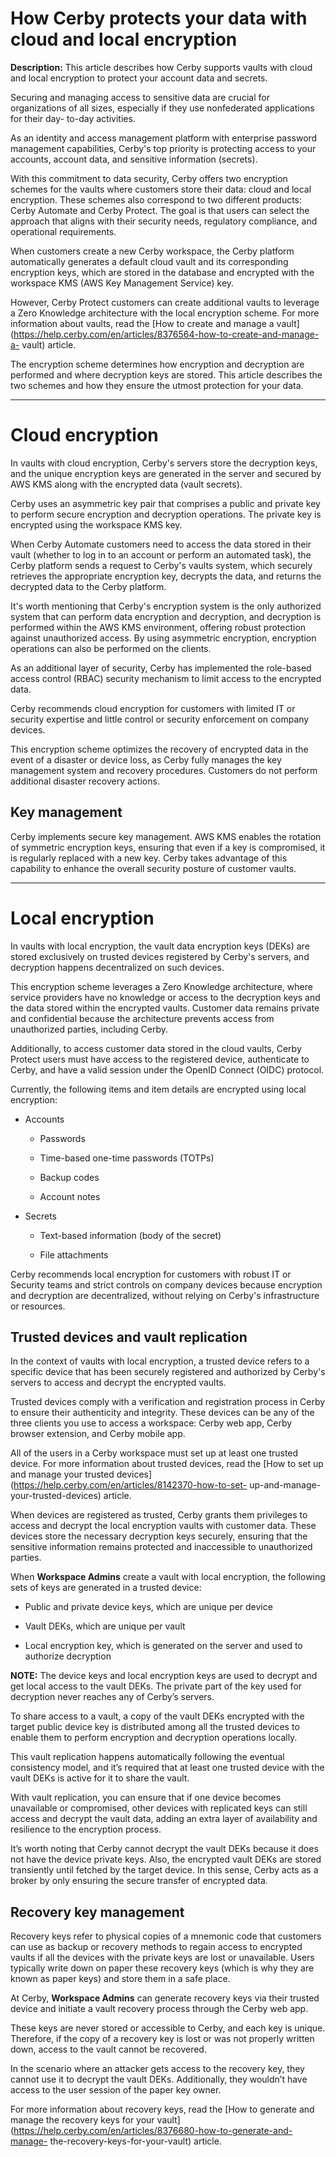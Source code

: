 # How Cerby protects your data with cloud and local encryption

**Description:** This article describes how Cerby supports vaults with cloud and local encryption to protect your account data and secrets.

Securing and managing access to sensitive data are crucial for organizations
of all sizes, especially if they use nonfederated applications for their day-
to-day activities.

As an identity and access management platform with enterprise password
management capabilities, Cerby's top priority is protecting access to your
accounts, account data, and sensitive information (secrets).

With this commitment to data security, Cerby offers two encryption schemes for
the vaults where customers store their data: cloud and local encryption. These
schemes also correspond to two different products: Cerby Automate and Cerby
Protect. The goal is that users can select the approach that aligns with their
security needs, regulatory compliance, and operational requirements.

When customers create a new Cerby workspace, the Cerby platform automatically
generates a default cloud vault and its corresponding encryption keys, which
are stored in the database and encrypted with the workspace KMS (AWS Key
Management Service) key.

However, Cerby Protect customers can create additional vaults to leverage a
Zero Knowledge architecture with the local encryption scheme. For more
information about vaults, read the [How to create and manage a
vault](https://help.cerby.com/en/articles/8376564-how-to-create-and-manage-a-
vault) article.

The encryption scheme determines how encryption and decryption are performed
and where decryption keys are stored. This article describes the two schemes
and how they ensure the utmost protection for your data.

* * *

# Cloud encryption

In vaults with cloud encryption, Cerby's servers store the decryption keys,
and the unique encryption keys are generated in the server and secured by AWS
KMS along with the encrypted data (vault secrets).

Cerby uses an asymmetric key pair that comprises a public and private key to
perform secure encryption and decryption operations. The private key is
encrypted using the workspace KMS key.

When Cerby Automate customers need to access the data stored in their vault
(whether to log in to an account or perform an automated task), the Cerby
platform sends a request to Cerby's vaults system, which securely retrieves
the appropriate encryption key, decrypts the data, and returns the decrypted
data to the Cerby platform.

It's worth mentioning that Cerby's encryption system is the only authorized
system that can perform data encryption and decryption, and decryption is
performed within the AWS KMS environment, offering robust protection against
unauthorized access. By using asymmetric encryption, encryption operations can
also be performed on the clients.

As an additional layer of security, Cerby has implemented the role-based
access control (RBAC) security mechanism to limit access to the encrypted
data.

Cerby recommends cloud encryption for customers with limited IT or security
expertise and little control or security enforcement on company devices.

This encryption scheme optimizes the recovery of encrypted data in the event
of a disaster or device loss, as Cerby fully manages the key management system
and recovery procedures. Customers do not perform additional disaster recovery
actions.

## **Key management**

Cerby implements secure key management. AWS KMS enables the rotation of
symmetric encryption keys, ensuring that even if a key is compromised, it is
regularly replaced with a new key. Cerby takes advantage of this capability to
enhance the overall security posture of customer vaults.

* * *

# Local encryption

In vaults with local encryption, the vault data encryption keys (DEKs) are
stored exclusively on trusted devices registered by Cerby's servers, and
decryption happens decentralized on such devices.

This encryption scheme leverages a Zero Knowledge architecture, where service
providers have no knowledge or access to the decryption keys and the data
stored within the encrypted vaults. Customer data remains private and
confidential because the architecture prevents access from unauthorized
parties, including Cerby.

Additionally, to access customer data stored in the cloud vaults, Cerby
Protect users must have access to the registered device, authenticate to
Cerby, and have a valid session under the OpenID Connect (OIDC) protocol.

Currently, the following items and item details are encrypted using local
encryption:

  * Accounts

    * Passwords

    * Time-based one-time passwords (TOTPs)

    * Backup codes

    * Account notes

  * Secrets

    * Text-based information (body of the secret)

    * File attachments

Cerby recommends local encryption for customers with robust IT or Security
teams and strict controls on company devices because encryption and decryption
are decentralized, without relying on Cerby's infrastructure or resources.

## **Trusted devices and vault replication**

In the context of vaults with local encryption, a trusted device refers to a
specific device that has been securely registered and authorized by Cerby's
servers to access and decrypt the encrypted vaults.

Trusted devices comply with a verification and registration process in Cerby
to ensure their authenticity and integrity. These devices can be any of the
three clients you use to access a workspace: Cerby web app, Cerby browser
extension, and Cerby mobile app.

All of the users in a Cerby workspace must set up at least one trusted device.
For more information about trusted devices, read the [How to set up and manage
your trusted devices](https://help.cerby.com/en/articles/8142370-how-to-set-
up-and-manage-your-trusted-devices) article.

When devices are registered as trusted, Cerby grants them privileges to access
and decrypt the local encryption vaults with customer data. These devices
store the necessary decryption keys securely, ensuring that the sensitive
information remains protected and inaccessible to unauthorized parties.

When **Workspace Admins** create a vault with local encryption, the following
sets of keys are generated in a trusted device:

  * Public and private device keys, which are unique per device

  * Vault DEKs, which are unique per vault

  * Local encryption key, which is generated on the server and used to authorize decryption

**NOTE:** The device keys and local encryption keys are used to decrypt and
get local access to the vault DEKs. The private part of the key used for
decryption never reaches any of Cerby’s servers.

To share access to a vault, a copy of the vault DEKs encrypted with the target
public device key is distributed among all the trusted devices to enable them
to perform encryption and decryption operations locally.

This vault replication happens automatically following the eventual
consistency model, and it’s required that at least one trusted device with the
vault DEKs is active for it to share the vault.

With vault replication, you can ensure that if one device becomes unavailable
or compromised, other devices with replicated keys can still access and
decrypt the vault data, adding an extra layer of availability and resilience
to the encryption process.

It’s worth noting that Cerby cannot decrypt the vault DEKs because it does not
have the device private keys. Also, the encrypted vault DEKs are stored
transiently until fetched by the target device. In this sense, Cerby acts as a
broker by only ensuring the secure transfer of encrypted data.

## **Recovery key management**

Recovery keys refer to physical copies of a mnemonic code that customers can
use as backup or recovery methods to regain access to encrypted vaults if all
the devices with the private keys are lost or unavailable. Users typically
write down on paper these recovery keys (which is why they are known as paper
keys) and store them in a safe place.

At Cerby, **Workspace Admins** can generate recovery keys via their trusted
device and initiate a vault recovery process through the Cerby web app.

These keys are never stored or accessible to Cerby, and each key is unique.
Therefore, if the copy of a recovery key is lost or was not properly written
down, access to the vault cannot be recovered.

In the scenario where an attacker gets access to the recovery key, they cannot
use it to decrypt the vault DEKs. Additionally, they wouldn’t have access to
the user session of the paper key owner.

For more information about recovery keys, read the [How to generate and manage
the recovery keys for your
vault](https://help.cerby.com/en/articles/8376680-how-to-generate-and-manage-
the-recovery-keys-for-your-vault) article.

